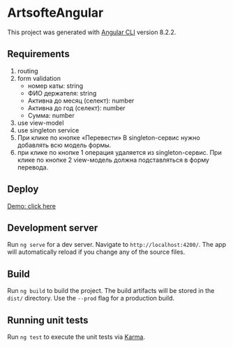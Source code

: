 # ArtsofteAngular

This project was generated with [Angular CLI](https://github.com/angular/angular-cli) version 8.2.2.

## Requirements
1. routing
2. form validation
    * номер каты: string
    * ФИО держателя: string
    * Активна до месяц (селект): number
    * Активна до год (селект): number
    * Сумма: number
3. use view-model
4. use singleton service
5. При клике по кнопке «Перевести» В singleton-сервис нужно добавлять всю модель формы.
6. при клике по кнопке 1 операция удаляется из singleton-сервис. При клике по кнопке 2 view-модель должна подставляться в форму перевода.

## Deploy
[Demo: click here](https://compassionate-agnesi-1382fe.netlify.com/)

## Development server

Run `ng serve` for a dev server. Navigate to `http://localhost:4200/`. The app will automatically reload if you change any of the source files.

## Build

Run `ng build` to build the project. The build artifacts will be stored in the `dist/` directory. Use the `--prod` flag for a production build.

## Running unit tests

Run `ng test` to execute the unit tests via [Karma](https://karma-runner.github.io).

